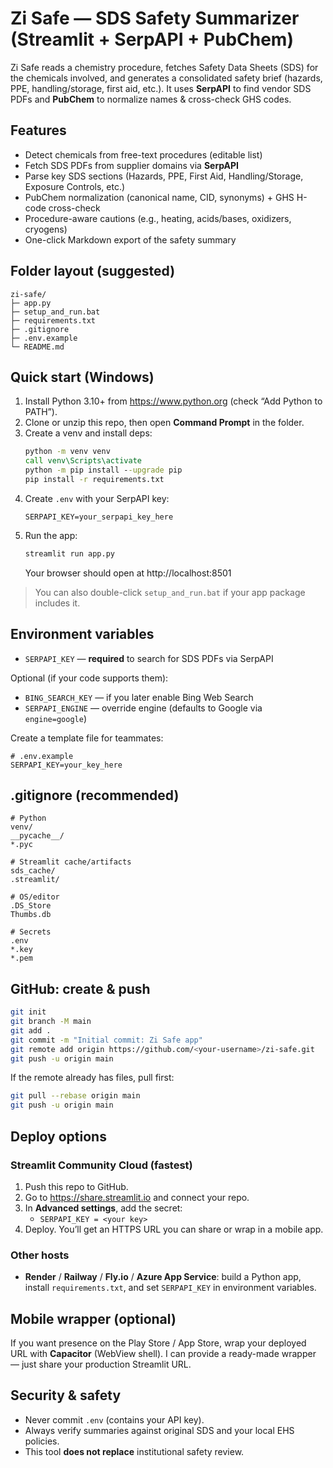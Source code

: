 # Zi Safe — SDS Safety Summarizer (Streamlit + SerpAPI + PubChem)

Zi Safe reads a chemistry procedure, fetches Safety Data Sheets (SDS) for the chemicals involved,
and generates a consolidated safety brief (hazards, PPE, handling/storage, first aid, etc.).
It uses **SerpAPI** to find vendor SDS PDFs and **PubChem** to normalize names & cross-check GHS codes.

## Features
- Detect chemicals from free-text procedures (editable list)
- Fetch SDS PDFs from supplier domains via **SerpAPI**
- Parse key SDS sections (Hazards, PPE, First Aid, Handling/Storage, Exposure Controls, etc.)
- PubChem normalization (canonical name, CID, synonyms) + GHS H-code cross-check
- Procedure-aware cautions (e.g., heating, acids/bases, oxidizers, cryogens)
- One-click Markdown export of the safety summary

## Folder layout (suggested)

```
zi-safe/
├─ app.py
├─ setup_and_run.bat
├─ requirements.txt
├─ .gitignore
├─ .env.example
└─ README.md
```

## Quick start (Windows)

1. Install Python 3.10+ from https://www.python.org (check “Add Python to PATH”).
2. Clone or unzip this repo, then open **Command Prompt** in the folder.
3. Create a venv and install deps:
   ```bat
   python -m venv venv
   call venv\Scripts\activate
   python -m pip install --upgrade pip
   pip install -r requirements.txt
   ```
4. Create `.env` with your SerpAPI key:
   ```
   SERPAPI_KEY=your_serpapi_key_here
   ```
5. Run the app:
   ```bat
   streamlit run app.py
   ```
   Your browser should open at http://localhost:8501

> You can also double-click `setup_and_run.bat` if your app package includes it.

## Environment variables

- `SERPAPI_KEY` — **required** to search for SDS PDFs via SerpAPI

Optional (if your code supports them):
- `BING_SEARCH_KEY` — if you later enable Bing Web Search
- `SERPAPI_ENGINE` — override engine (defaults to Google via `engine=google`)

Create a template file for teammates:
```
# .env.example
SERPAPI_KEY=your_key_here
```

## .gitignore (recommended)

```
# Python
venv/
__pycache__/
*.pyc

# Streamlit cache/artifacts
sds_cache/
.streamlit/

# OS/editor
.DS_Store
Thumbs.db

# Secrets
.env
*.key
*.pem
```

## GitHub: create & push

```bash
git init
git branch -M main
git add .
git commit -m "Initial commit: Zi Safe app"
git remote add origin https://github.com/<your-username>/zi-safe.git
git push -u origin main
```

If the remote already has files, pull first:
```bash
git pull --rebase origin main
git push -u origin main
```

## Deploy options

### Streamlit Community Cloud (fastest)
1. Push this repo to GitHub.
2. Go to https://share.streamlit.io and connect your repo.
3. In **Advanced settings**, add the secret:
   - `SERPAPI_KEY = <your key>`
4. Deploy. You’ll get an HTTPS URL you can share or wrap in a mobile app.

### Other hosts
- **Render** / **Railway** / **Fly.io** / **Azure App Service**: build a Python app, install `requirements.txt`,
  and set `SERPAPI_KEY` in environment variables.

## Mobile wrapper (optional)
If you want presence on the Play Store / App Store, wrap your deployed URL with **Capacitor** (WebView shell).
I can provide a ready-made wrapper — just share your production Streamlit URL.

## Security & safety
- Never commit `.env` (contains your API key).
- Always verify summaries against original SDS and your local EHS policies.
- This tool **does not replace** institutional safety review.
